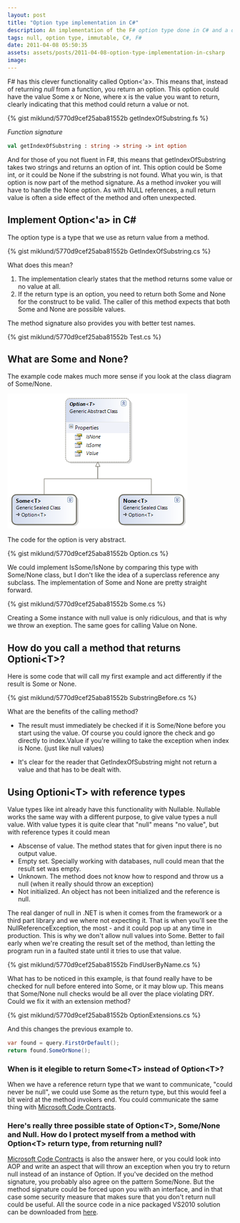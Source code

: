 ```yaml
---
layout: post
title: "Option type implementation in C#"
description: An implementation of the F# option type done in C# and a discussion on how this is relevant or null should be accepted as status quo.
tags: null, option type, immutable, C#, F#
date: 2011-04-08 05:50:35
assets: assets/posts/2011-04-08-option-type-implementation-in-csharp
image: 
---
```


F# has this clever functionality called Option&lt;'a&gt;. This means that, instead of returning _null_ from a function, you return an option. This option could have the value Some x or None, where x is the value you want to return, clearly indicating that this method could return a value or not.

{% gist miklund/5770d9cef25aba81552b getIndexOfSubstring.fs %}

_Function signature_

```fsharp
val getIndexOfSubstring : string -> string -> int option
```

And for those of you not fluent in F#, this means that getIndexOfSubstring takes two strings and returns an option of int. This option could be Some int, or it could be None if the substring is not found.  What you win, is that option is now part of the method signature. As a method invoker you will have to handle the None option. As with NULL references, a null return value is often a side effect of the method and often unexpected.

## Implement Option&lt;'a&gt; in C#

The option type is a type that we use as return value from a method.

{% gist miklund/5770d9cef25aba81552b GetIndexOfSubstring.cs %}

What does this mean?

1. The implementation clearly states that the method returns some value or no value at all.
2. If the return type is an option, you need to return both Some and None for the construct to be valid. The caller of this method expects that both Some and None are possible values.

The method signature also provides you with better test names.

{% gist miklund/5770d9cef25aba81552b Test.cs %}

## What are Some and None?

The example code makes much more sense if you look at the class diagram of Some/None.

![class diagram](/assets/posts/2011-04-08-option-type-implementation-in-csharp/ClassDiagram.png)

The code for the option is very abstract.

{% gist miklund/5770d9cef25aba81552b Option.cs %}

We could implement IsSome/IsNone by comparing this type with Some/None class, but I don't like the idea of a superclass reference any subclass. The implementation of Some and None are pretty straight forward.

{% gist miklund/5770d9cef25aba81552b Some.cs %}

Creating a Some instance with null value is only ridiculous, and that is why we throw an exeption. The same goes for calling Value on None.

## How do you call a method that returns Optioni&lt;T&gt;?

Here is some code that will call my first example and act differently if the result is Some or None.

{% gist miklund/5770d9cef25aba81552b SubstringBefore.cs %}

What are the benefits of the calling method?

* The result must immediately be checked if it is Some/None before you start using the value. Of course you could ignore the check and go directly to index.Value if you're willing to take the exception when index is None. (just like null values)

* It's clear for the reader that GetIndexOfSubstring might not return a value and that has to be dealt with.

## Using Optioni&lt;T&gt; with reference types

Value types like int already have this functionality with Nullable<T>. Nullable works the same way with a different purpose, to give value types a null value.  With value types it is quite clear that "null" means "no value", but with reference types it could mean

* Abscense of value. The method states that for given input there is no output value.
* Empty set. Specially working with databases, null could mean that the result set was empty.
* Unknown. The method does not know how to respond and throw us a null (when it really should throw an exception)
* Not initialized. An object has not been initialized and the reference is null.

The real danger of null in .NET is when it comes from the framework or a third part library and we where not expecting it. That is when you'll see the NullReferenceException, the most - and it could pop up at any time in production.  This is why we don't allow null values into Some. Better to fail early when we're creating the result set of the method, than letting the program run in a faulted state until it tries to use that value.

{% gist miklund/5770d9cef25aba81552b FindUserByName.cs %}

What has to be noticed in this example, is that found really have to be checked for null before entered into Some, or it may blow up. This means that Some/None null checks would be all over the place violating DRY. Could we fix it with an extension method?

{% gist miklund/5770d9cef25aba81552b OptionExtensions.cs %}

And this changes the previous example to.

```csharp
var found = query.FirstOrDefault();
return found.SomeOrNone();
```

### When is it elegible to return Some&lt;T&gt; instead of Option&lt;T&gt;?

When we have a reference return type that we want to communicate, "could never be null", we could use Some as the return type, but this would feel a bit weird at the method invokers end. You could communicate the same thing with [Microsoft Code Contracts](http://research.microsoft.com/en-us/projects/contracts/).

### Here's really three possible state of Option&lt;T&gt;, Some/None and Null. How do I protect myself from a method with Option&lt;T&gt; return type, from returning null?

[Microsoft Code Contracts](http://research.microsoft.com/en-us/projects/contracts/) is also the answer here, or you could look into AOP and write an aspect that will throw an exception when you try to return null instead of an instance of Option<T>.  If you've decided on the method signature, you probably also agree on the pattern Some/None. But the method signature could be forced upon you with an interface, and in that case some security measure that makes sure that you don't return null could be useful.  All the source code in a nice packaged VS2010 solution can be downloaded from [here](/assets/posts/2011-04-08-option-type-implementation-in-csharp/LiteMedia.OptionExample.zip "LiteMedia.OptionExample archive").
